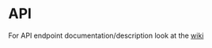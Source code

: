 # API 
For API endpoint documentation/description look at the [wiki](https://github.com/hft-swp2-ws1516/db-api/wiki)
